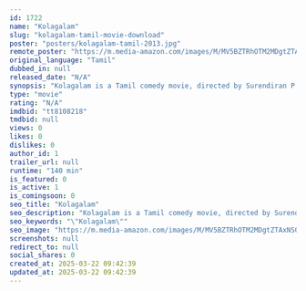 ```yaml
---
id: 1722
name: "Kolagalam"
slug: "kolagalam-tamil-movie-download"
poster: "posters/kolagalam-tamil-2013.jpg"
remote_poster: "https://m.media-amazon.com/images/M/MV5BZTRhOTM2MDgtZTAxNS00ZjAzLWJkMzMtOTljNjM4Njk0Njg2XkEyXkFqcGdeQXVyNTM3MDMyMDQ@._V1_SX300.jpg"
original_language: "Tamil"
dubbed_in: null
released_date: "N/A"
synopsis: "Kolagalam is a Tamil comedy movie, directed by Surendiran P G. The cast of Kolagalam includes Amal,Saranya Mohan."
type: "movie"
rating: "N/A"
imdbid: "tt8108218"
tmdbid: null
views: 0
likes: 0
dislikes: 0
author_id: 1
trailer_url: null
runtime: "140 min"
is_featured: 0
is_active: 1
is_comingsoon: 0
seo_title: "Kolagalam"
seo_description: "Kolagalam is a Tamil comedy movie, directed by Surendiran P G. The cast of Kolagalam includes Amal,Saranya Mohan."
seo_keywords: "\"Kolagalam\""
seo_image: "https://m.media-amazon.com/images/M/MV5BZTRhOTM2MDgtZTAxNS00ZjAzLWJkMzMtOTljNjM4Njk0Njg2XkEyXkFqcGdeQXVyNTM3MDMyMDQ@._V1_SX300.jpg"
screenshots: null
redirect_to: null
social_shares: 0
created_at: 2025-03-22 09:42:39
updated_at: 2025-03-22 09:42:39
---
```


